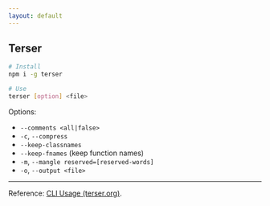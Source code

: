 ```yaml
---
layout: default
---
```

## Terser

```bash
# Install
npm i -g terser
```

```bash
# Use
terser [option] <file>
```

Options:

- `--comments <all|false>`
- `-c`, `--compress`
- `--keep-classnames`
- `--keep-fnames` (keep function names)
- `-m`, `--mangle reserved=[reserved-words]`
- `-o`, `--output <file>`

----

Reference: [CLI Usage (terser.org)](https://terser.org/docs/cli-usage).
